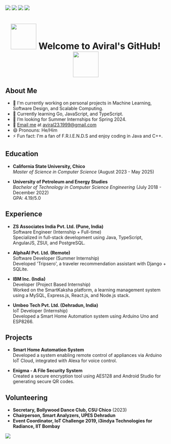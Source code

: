 [<img src="https://img.shields.io/badge/Linked-in-blue?style=for-the-badge&logo=appveyor"/>][linkedin]
[<img src="https://img.shields.io/badge/My-Portfolio-red?style=for-the-badge&logo=appveyor"/>][portfolio]
[<img src="https://img.shields.io/badge/Youtube-Channel-yellow?style=for-the-badge&logo=appveyor"/>][youtube]
[<img src="https://img.shields.io/badge/Poetry-Blog-brightgreen?style=for-the-badge&logo=appveyor"/>][poetry-blog]
 
# <p align="center"> <img src="https://media.giphy.com/media/yUgDvwPwbX2aHVtY0H/giphy.gif" width="80" height="80"/> Welcome to Aviral's GitHub! <img src="https://media.giphy.com/media/3ohhwCZmdLxbmwrQiI/giphy.gif" height="80" width="80"/></p>

## About Me

- 🔭 I'm currently working on personal projects in Machine Learning, Software Design, and Scalable Computing.
- 🌱 Currently learning Go, JavaScript, and TypeScript.
- 👯 I’m looking for Summer Internships for Spring 2024.
- 💬 [Email me][mail] at aviral23.1999@gmail.com
- 😄 Pronouns: He/Him
- ⚡ Fun fact: I'm a fan of F.R.I.E.N.D.S and enjoy coding in Java and C++.

## Education

- **California State University, Chico**  
  _Master of Science in Computer Science_ (August 2023 - May 2025)
  
- **University of Petroleum and Energy Studies**  
  _Bachelor of Technology in Computer Science Engineering_ (July 2018 - December 2022)  
  GPA: 4.19/5.0

## Experience

- **ZS Associates India Pvt. Ltd. (Pune, India)**  
  Software Engineer (Internship + Full-time)  
  Specialized in full-stack development using Java, TypeScript, AngularJS, ZSUI, and PostgreSQL.

- **AlphaAI Pvt. Ltd. (Remote)**  
  Software Developer (Summer Internship)  
  Developed 'Tripsero', a traveler recommendation assistant with Django + SQLite.

- **IBM Inc. (India)**  
  Developer (Project Based Internship)  
  Worked on the SmartKaksha platform, a learning management system using a MySQL, Express.js, React.js, and Node.js stack.

- **Umbeo Tech Pvt. Ltd. (Dehradun, India)**  
  IoT Developer (Internship)  
  Developed a Smart Home Automation system using Arduino Uno and ESP8266.

## Projects

- **Smart Home Automation System**  
  Developed a system enabling remote control of appliances via Arduino IoT Cloud, integrated with Alexa for voice control.

- **Enigma - A File Security System**  
  Created a secure encryption tool using AES128 and Android Studio for generating secure QR codes.

## Volunteering

- **Secretary, Bollywood Dance Club, CSU Chico** (2023)
- **Chairperson, Smart Analyzers, UPES Dehradun**
- **Event Coordinator, IoT Challenge 2019, i3indya Technologies for Radiance, IIT Bombay**

[linkedin]: https://www.linkedin.com/in/aviralkumarsrivastava/
[portfolio]: https://linktr.ee/Aviraw237
[youtube]: https://www.youtube.com/channel/UCI4D4bm6clAdmDNQNiWrcvw?view_as=subscriber
[poetry-blog]: https://www.instagram.com/__littleblueheart__/
[mail]: mailto:aviral23.1999@gmail.com

![](https://komarev.com/ghpvc/?username=aviraw)
